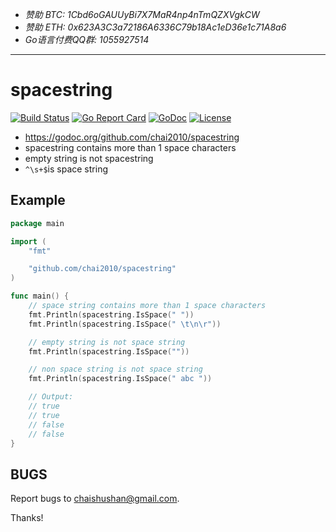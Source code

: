 - *赞助 BTC: 1Cbd6oGAUUyBi7X7MaR4np4nTmQZXVgkCW*
- *赞助 ETH: 0x623A3C3a72186A6336C79b18Ac1eD36e1c71A8a6*
- *Go语言付费QQ群: 1055927514*

----

# spacestring

[![Build Status](https://travis-ci.org/chai2010/spacestring.svg)](https://travis-ci.org/chai2010/spacestring)
[![Go Report Card](https://goreportcard.com/badge/github.com/chai2010/spacestring)](https://goreportcard.com/report/github.com/chai2010/spacestring)
[![GoDoc](https://godoc.org/github.com/chai2010/spacestring?status.svg)](https://godoc.org/github.com/chai2010/spacestring)
[![License](http://img.shields.io/badge/license-BSD-blue.svg)](https://github.com/chai2010/spacestring/blob/master/LICENSE)


- https://godoc.org/github.com/chai2010/spacestring
- spacestring contains more than 1 space characters
- empty string is not spacestring
- `^\s+$`is space string

## Example

```go
package main

import (
	"fmt"

	"github.com/chai2010/spacestring"
)

func main() {
	// space string contains more than 1 space characters
	fmt.Println(spacestring.IsSpace(" "))
	fmt.Println(spacestring.IsSpace(" \t\n\r"))

	// empty string is not space string
	fmt.Println(spacestring.IsSpace(""))

	// non space string is not space string
	fmt.Println(spacestring.IsSpace(" abc "))

	// Output:
	// true
	// true
	// false
	// false
}
```

## BUGS

Report bugs to <chaishushan@gmail.com>.

Thanks!
